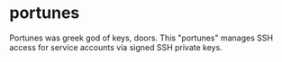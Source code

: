 portunes
========

Portunes was greek god of keys, doors.  This "portunes" manages SSH access for service accounts via signed SSH private keys.
